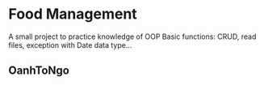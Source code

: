 # Food Management
 A small project to practice knowledge of OOP 
 Basic functions: CRUD, read files, exception with Date data type...

## OanhToNgo